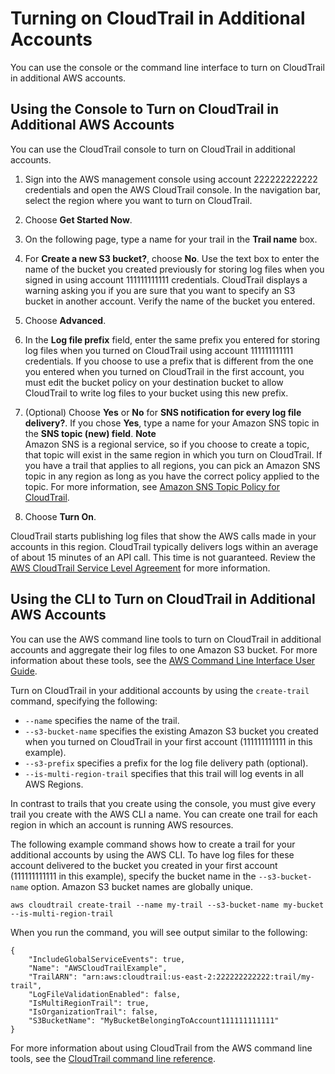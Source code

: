 # Turning on CloudTrail in Additional Accounts<a name="turn-on-cloudtrail-in-additional-accounts"></a>

You can use the console or the command line interface to turn on CloudTrail in additional AWS accounts\.

## Using the Console to Turn on CloudTrail in Additional AWS Accounts<a name="turn-on-cloudtrail-in-additional-accounts-console"></a>

You can use the CloudTrail console to turn on CloudTrail in additional accounts\.

1. Sign into the AWS management console using account 222222222222 credentials and open the AWS CloudTrail console\. In the navigation bar, select the region where you want to turn on CloudTrail\.

1. Choose **Get Started Now**\.

1. On the following page, type a name for your trail in the **Trail name** box\.

1. For **Create a new S3 bucket?**, choose **No**\. Use the text box to enter the name of the bucket you created previously for storing log files when you signed in using account 111111111111 credentials\. CloudTrail displays a warning asking you if you are sure that you want to specify an S3 bucket in another account\. Verify the name of the bucket you entered\.

1. Choose **Advanced**\.

1. In the **Log file prefix** field, enter the same prefix you entered for storing log files when you turned on CloudTrail using account 111111111111 credentials\. If you choose to use a prefix that is different from the one you entered when you turned on CloudTrail in the first account, you must edit the bucket policy on your destination bucket to allow CloudTrail to write log files to your bucket using this new prefix\.

1. \(Optional\) Choose **Yes** or **No** for **SNS notification for every log file delivery?**\. If you chose **Yes**, type a name for your Amazon SNS topic in the **SNS topic \(new\) field**\. 
**Note**  
Amazon SNS is a regional service, so if you choose to create a topic, that topic will exist in the same region in which you turn on CloudTrail\. If you have a trail that applies to all regions, you can pick an Amazon SNS topic in any region as long as you have the correct policy applied to the topic\. For more information, see [Amazon SNS Topic Policy for CloudTrail](cloudtrail-permissions-for-sns-notifications.md)\.

1. Choose **Turn On**\.

CloudTrail starts publishing log files that show the AWS calls made in your accounts in this region\. CloudTrail typically delivers logs within an average of about 15 minutes of an API call\. This time is not guaranteed\. Review the [AWS CloudTrail Service Level Agreement](http://aws.amazon.com/cloudtrail/sla) for more information\.

## Using the CLI to Turn on CloudTrail in Additional AWS Accounts<a name="turn-on-cloudtrail-in-additional-accounts-cli"></a>

You can use the AWS command line tools to turn on CloudTrail in additional accounts and aggregate their log files to one Amazon S3 bucket\. For more information about these tools, see the [AWS Command Line Interface User Guide](https://docs.aws.amazon.com/cli/latest/userguide/)\. 

Turn on CloudTrail in your additional accounts by using the `create-trail` command, specifying the following:
+ `--name` specifies the name of the trail\. 
+ `--s3-bucket-name` specifies the existing Amazon S3 bucket you created when you turned on CloudTrail in your first account \(111111111111 in this example\)\. 
+ `--s3-prefix` specifies a prefix for the log file delivery path \(optional\)\.
+ `--is-multi-region-trail` specifies that this trail will log events in all AWS Regions\. 

In contrast to trails that you create using the console, you must give every trail you create with the AWS CLI a name\. You can create one trail for each region in which an account is running AWS resources\. 

The following example command shows how to create a trail for your additional accounts by using the AWS CLI\. To have log files for these account delivered to the bucket you created in your first account \(111111111111 in this example\), specify the bucket name in the `--s3-bucket-name` option\. Amazon S3 bucket names are globally unique\. 

```
aws cloudtrail create-trail --name my-trail --s3-bucket-name my-bucket --is-multi-region-trail
```

When you run the command, you will see output similar to the following:

```
{
    "IncludeGlobalServiceEvents": true, 
    "Name": "AWSCloudTrailExample", 
    "TrailARN": "arn:aws:cloudtrail:us-east-2:222222222222:trail/my-trail", 
    "LogFileValidationEnabled": false, 
    "IsMultiRegionTrail": true, 
    "IsOrganizationTrail": false,
    "S3BucketName": "MyBucketBelongingToAccount111111111111"
}
```

For more information about using CloudTrail from the AWS command line tools, see the [CloudTrail command line reference](https://docs.aws.amazon.com/cli/latest/reference/cloudtrail/index.html)\. 